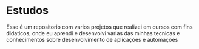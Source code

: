 # Estudos
Esse é um repositorio com varios projetos que realizei em cursos com fins didaticos, onde eu aprendi e desenvolvi varias das minhas tecnicas e conhecimentos sobre desenvolvimento de aplicações e automações 

